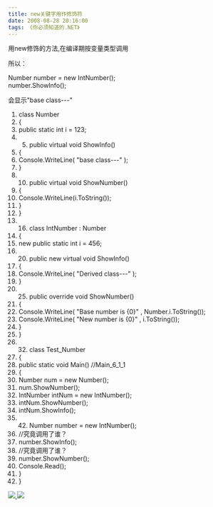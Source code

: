 ```yaml
---
title: new关键字用作修饰符
date: 2008-08-28 20:16:00
tags: 《你必须知道的.NET》
---
```

用new修饰的方法,在编译期按变量类型调用

所以：

Number number = new IntNumber();  
number.ShowInfo();

会显示"base class---"

  1. class  Number 
  2. { 
  3. public  static  int  i = 123; 
  4.   5. public  virtual  void  ShowInfo() 
  6. { 
  7. Console.WriteLine(  "base class---"  ); 
  8. } 
  9.   10. public  virtual  void  ShowNumber() 
  11. { 
  12. Console.WriteLine(i.ToString()); 
  13. } 
  14. } 
  15.   16. class  IntNumber : Number 
  17. { 
  18. new  public  static  int  i = 456; 
  19.   20. public  new  virtual  void  ShowInfo() 
  21. { 
  22. Console.WriteLine(  "Derived class---"  ); 
  23. } 
  24.   25. public  override  void  ShowNumber() 
  26. { 
  27. Console.WriteLine(  "Base number is {0}"  , Number.i.ToString()); 
  28. Console.WriteLine(  "New number is {0}"  , i.ToString()); 
  29. } 
  30. } 
  31.   32. class  Test_Number 
  33. { 
  34. public  static  void  Main()  //Main_6_1_1 
  35. { 
  36. Number num =  new  Number(); 
  37. num.ShowNumber(); 
  38. IntNumber intNum =  new  IntNumber(); 
  39. intNum.ShowNumber(); 
  40. intNum.ShowInfo(); 
  41.   42. Number number =  new  IntNumber(); 
  43. //究竟调用了谁？ 
  44. number.ShowInfo(); 
  45. //究竟调用了谁？ 
  46. number.ShowNumber(); 
  47. Console.Read(); 
  48. } 
  49. } 



[ ![](https://profile.csdnimg.cn/5/2/5/3_cuipengfei1)
![](https://g.csdnimg.cn/static/user-reg-year/1x/11.png)
](https://blog.csdn.net/cuipengfei1)





